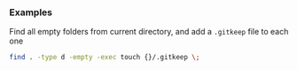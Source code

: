 ### Examples
Find all empty folders from current directory, and add a `.gitkeep` file to each one
```bash
find . -type d -empty -exec touch {}/.gitkeep \;
```
